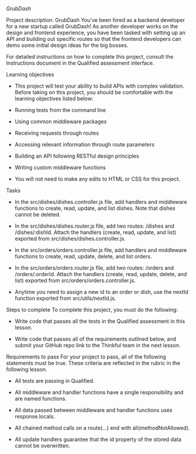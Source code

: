 *GrubDash*

Project description: GrubDash
You've been hired as a backend developer for a new startup called GrubDash! As another developer works on the design and frontend experience, you have been tasked with setting up an API and building out specific routes so that the frontend developers can demo some initial design ideas for the big bosses.

For detailed instructions on how to complete this project, consult the Instructions document in the Qualified assessment interface.

Learning objectives
- This project will test your ability to build APIs with complex validation. Before taking on this project, you should be comfortable with the learning objectives listed below:

- Running tests from the command line

- Using common middleware packages

- Receiving requests through routes

- Accessing relevant information through route parameters

- Building an API following RESTful design principles

- Writing custom middleware functions

- You will not need to make any edits to HTML or CSS for this project.

Tasks
- In the src/dishes/dishes.controller.js file, add handlers and middleware functions to create, read, update, and list dishes. Note that dishes cannot be deleted.

- In the src/dishes/dishes.router.js file, add two routes: /dishes and /dishes/:dishId. Attach the handlers (create, read, update, and list) exported from src/dishes/dishes.controller.js.

- In the src/orders/orders.controller.js file, add handlers and middleware functions to create, read, update, delete, and list orders.

- In the src/orders/orders.router.js file, add two routes: /orders and /orders/:orderId. Attach the handlers (create, read, update, delete, and list) exported from src/orders/orders.controller.js.

- Anytime you need to assign a new id to an order or dish, use the nextId function exported from src/utils/nextId.js.

Steps to complete
To complete this project, you must do the following:

- Write code that passes all the tests in the Qualified assessment in this lesson.

- Write code that passes all of the requirements outlined below, and submit your GitHub repo link to the Thinkful team in the next lesson.

Requirements to pass
For your project to pass, all of the following statements must be true. These criteria are reflected in the rubric in the following lesson.

- All tests are passing in Qualified.

- All middleware and handler functions have a single responsibility and are named functions.

- All data passed between middleware and handler functions uses response.locals.

- All chained method calls on a route(...) end with all(methodNotAllowed).

- All update handlers guarantee that the id property of the stored data cannot be overwritten.

